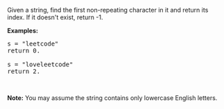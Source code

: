 <div><p>Given a string, find the first non-repeating character in it and return its index. If it doesn't exist, return -1.</p>

<p><b>Examples:</b></p>

<pre>s = "leetcode"
return 0.

s = "loveleetcode"
return 2.
</pre>

<p>&nbsp;</p>

<p><b>Note:</b> You may assume the string contains only lowercase English letters.</p>
</div>
